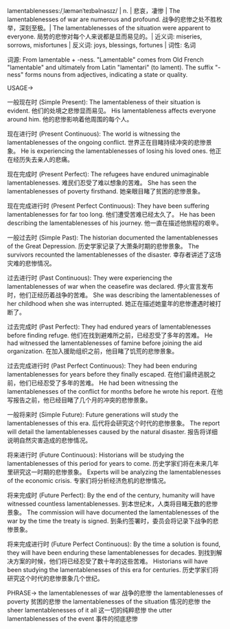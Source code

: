 lamentablenesses:/ˌlæmənˈteɪbəlnəsɪz/ | n. | 悲哀，凄惨 | The lamentablenesses of war are numerous and profound. 战争的悲惨之处不胜枚举，深刻至极。|  The lamentablenesses of the situation were apparent to everyone.  局势的悲惨对每个人来说都是显而易见的。| 近义词: miseries, sorrows, misfortunes | 反义词: joys, blessings, fortunes | 词性: 名词

词源:  From lamentable + -ness.  "Lamentable" comes from Old French "lamentable"  and ultimately from Latin "lamentari" (to lament).  The suffix "-ness" forms nouns from adjectives, indicating a state or quality.

USAGE->

一般现在时 (Simple Present):
The lamentableness of their situation is evident.  他们的处境之悲惨显而易见。
His lamentableness affects everyone around him. 他的悲惨影响着他周围的每个人。

现在进行时 (Present Continuous):
The world is witnessing the lamentablenesses of the ongoing conflict. 世界正在目睹持续冲突的悲惨景象。
He is experiencing the lamentablenesses of losing his loved ones. 他正在经历失去亲人的悲痛。

现在完成时 (Present Perfect):
The refugees have endured unimaginable lamentablenesses.  难民们忍受了难以想象的苦难。
She has seen the lamentablenesses of poverty firsthand. 她亲眼目睹了贫困的悲惨景象。


现在完成进行时 (Present Perfect Continuous):
They have been suffering lamentablenesses for far too long. 他们遭受苦难已经太久了。
He has been describing the lamentablenesses of his journey. 他一直在描述他旅程的艰辛。


一般过去时 (Simple Past):
The historian documented the lamentablenesses of the Great Depression.  历史学家记录了大萧条时期的悲惨景象。
The survivors recounted the lamentablenesses of the disaster. 幸存者讲述了这场灾难的悲惨情况。

过去进行时 (Past Continuous):
They were experiencing the lamentablenesses of war when the ceasefire was declared.  停火宣言发布时，他们正经历着战争的苦难。
She was describing the lamentablenesses of her childhood when she was interrupted.  她正在描述她童年的悲惨遭遇时被打断了。


过去完成时 (Past Perfect):
They had endured years of lamentablenesses before finding refuge.  他们在找到避难所之前，已经忍受了多年的苦难。
He had witnessed the lamentablenesses of famine before joining the aid organization. 在加入援助组织之前，他目睹了饥荒的悲惨景象。

过去完成进行时 (Past Perfect Continuous):
They had been enduring lamentablenesses for years before they finally escaped. 在他们最终逃脱之前，他们已经忍受了多年的苦难。
He had been witnessing the lamentablenesses of the conflict for months before he wrote his report. 在他写报告之前，他已经目睹了几个月的冲突的悲惨景象。


一般将来时 (Simple Future):
Future generations will study the lamentablenesses of this era. 后代将会研究这个时代的悲惨景象。
The report will detail the lamentablenesses caused by the natural disaster. 报告将详细说明自然灾害造成的悲惨情况。


将来进行时 (Future Continuous):
Historians will be studying the lamentablenesses of this period for years to come. 历史学家们将在未来几年里研究这一时期的悲惨景象。
Experts will be analyzing the lamentablenesses of the economic crisis. 专家们将分析经济危机的悲惨情况。


将来完成时 (Future Perfect):
By the end of the century, humanity will have witnessed countless lamentablenesses. 到本世纪末，人类将目睹无数的悲惨景象。
The commission will have documented the lamentablenesses of the war by the time the treaty is signed. 到条约签署时，委员会将记录下战争的悲惨景象。


将来完成进行时 (Future Perfect Continuous):
By the time a solution is found, they will have been enduring these lamentablenesses for decades. 到找到解决方案的时候，他们将已经忍受了数十年的这些苦难。
Historians will have been studying the lamentablenesses of this era for centuries. 历史学家们将研究这个时代的悲惨景象几个世纪。


PHRASE->
the lamentablenesses of war  战争的悲惨
the lamentablenesses of poverty 贫困的悲惨
the lamentablenesses of the situation 情况的悲惨
the sheer lamentablenesses of it all  这一切的纯粹悲惨
the utter lamentablenesses of the event  事件的彻底悲惨
